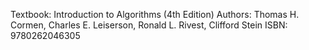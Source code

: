 Textbook: Introduction to Algorithms (4th Edition)
Authors: Thomas H. Cormen, Charles E. Leiserson, Ronald L. Rivest, Clifford Stein
ISBN: 9780262046305